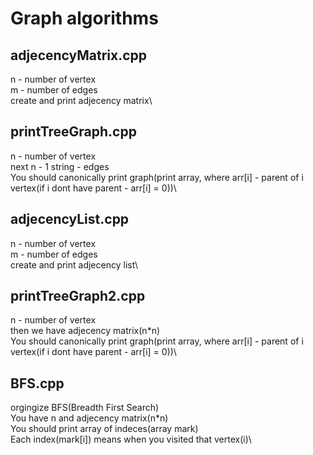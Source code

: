 # Graph algorithms

## adjecencyMatrix.cpp

n - number of vertex\
m - number of edges\
create and print adjecency matrix\

## printTreeGraph.cpp

n - number of vertex\
next n - 1 string - edges\
You should canonically print graph(print array, where arr[i] - parent of i vertex(if i dont have parent - arr[i] = 0))\

## adjecencyList.cpp

n - number of vertex\
m - number of edges\
create and print adjecency list\

## printTreeGraph2.cpp

n - number of vertex\
then we have adjecency matrix(n\*n)\
You should canonically print graph(print array, where arr[i] - parent of i vertex(if i dont have parent - arr[i] = 0))\

## BFS.cpp

orgingize BFS(Breadth First Search)\
You have n and adjecency matrix(n\*n)\
You should print array of indeces(array mark)\
Each index(mark[i]) means when you visited that vertex(i)\

